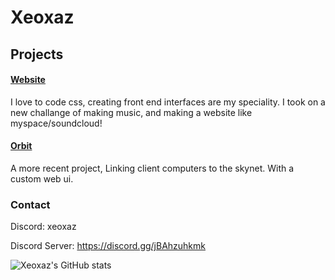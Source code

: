 # Xeoxaz
## Projects

#### [Website](https://xeoxaz.com/)
I love to code css, creating front end interfaces are my speciality.
I took on a new challange of making music, and making a website like myspace/soundcloud!

#### [Orbit](https://github.com/xeoxaz/Orbit_Server)
A more recent project, Linking client computers to the skynet.
With a custom web ui.

### Contact
Discord: xeoxaz

Discord Server: https://discord.gg/jBAhzuhkmk

![Xeoxaz's GitHub stats](https://github-readme-stats.vercel.app/api?username=xeoxaz&theme=tokyonight&show_icons=true)
